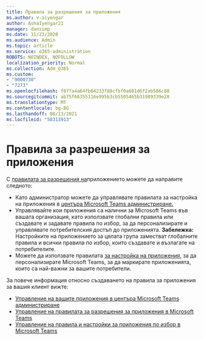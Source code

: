```yaml
---
title: Правила за разрешения за приложения
ms.author: v-aiyengar
author: AshaIyengar21
manager: dansimp
ms.date: 11/23/2020
ms.audience: Admin
ms.topic: article
ms.service: o365-administration
ROBOTS: NOINDEX, NOFOLLOW
localization_priority: Normal
ms.collection: Adm_O365
ms.custom:
- "9000730"
- "7273"
ms.openlocfilehash: f07fa4a64fb64233f88cfbf0a681d6f2ab586c88
ms.sourcegitcommit: ab75f66355116e995b3cb5505465b31989339e28
ms.translationtype: MT
ms.contentlocale: bg-BG
ms.lasthandoff: 08/13/2021
ms.locfileid: "58313913"
---
```

# <a name="app-permission-policies"></a>Правила за разрешения за приложения

С [правилата за разрешения на](https://docs.microsoft.com/microsoftteams/teams-app-permission-policies)приложението можете да направите следното:
- Като администратор можете да управлявате правилата за настройка на приложения в [центъра Microsoft Teams администриране.](https://admin.teams.microsoft.com/policies/app-permission)
- Управлявайте кои приложения са налични за Microsoft Teams във вашата [](https://docs.microsoft.com/microsoftteams/teams-app-permission-policies#create-a-custom-app-permission-policy) организация, като използвате глобални правила или създавате и задавате правила по избор, за да персонализирате и управлявате потребителския достъп до приложенията. 
**Забележка:** Настройките на приложението за цялата група заместват глобалните правила и всички правила по избор, които създавате и възлагате на потребителите.
- Можете да използвате правилата [за настройка на приложения,](https://docs.microsoft.com/microsoftteams/teams-app-setup-policies) за да персонализирате Microsoft Teams, за да маркирате приложенията, които са най-важни за вашите потребители. 


За повече информация относно създаването на правила за приложения за вашия клиент вижте:
- [Управление на вашите приложения в центъра Microsoft Teams администриране](https://docs.microsoft.com/MicrosoftTeams/manage-apps)
- [Управление на правилата за разрешения за приложения в Microsoft Teams](https://docs.microsoft.com/microsoftteams/teams-app-permission-policies)
- [Управление на правила и настройки за приложения по избор в Microsoft Teams](https://docs.microsoft.com/MicrosoftTeams/teams-custom-app-policies-and-settings)
